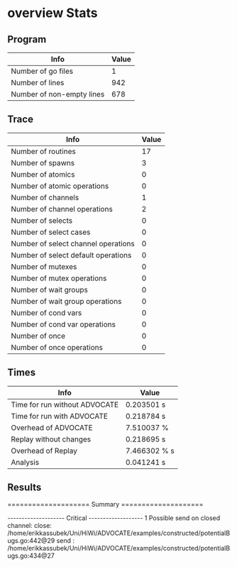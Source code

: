 # overview Stats

## Program
| Info | Value |
| - | - |
| Number of go files | 1 |
| Number of lines | 942 |
| Number of non-empty lines | 678 |


## Trace
| Info | Value |
| - | - |
| Number of routines | 17 |
| Number of spawns | 3 |
| Number of atomics | 0 |
| Number of atomic operations | 0 |
| Number of channels | 1 |
| Number of channel operations | 2 |
| Number of selects | 0 |
| Number of select cases | 0 |
| Number of select channel operations | 0 |
| Number of select default operations | 0 |
| Number of mutexes | 0 |
| Number of mutex operations | 0 |
| Number of wait groups | 0 |
| Number of wait group operations | 0 |
| Number of cond vars | 0 |
| Number of cond var operations | 0 |
| Number of once | 0| 
| Number of once operations | 0 |


## Times
| Info | Value |
| - | - |
| Time for run without ADVOCATE | 0.203501 s |
| Time for run with ADVOCATE | 0.218784 s |
| Overhead of ADVOCATE | 7.510037 % |
| Replay without changes | 0.218695 s |
| Overhead of Replay | 7.466302 % s |
| Analysis | 0.041241 s |


## Results
==================== Summary ====================

-------------------- Critical -------------------
1 Possible send on closed channel:
	close: /home/erikkassubek/Uni/HiWi/ADVOCATE/examples/constructed/potentialBugs.go:442@29
	send : /home/erikkassubek/Uni/HiWi/ADVOCATE/examples/constructed/potentialBugs.go:434@27
